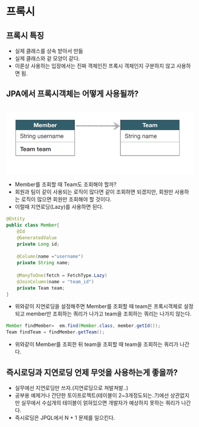 # 프록시

## 프록시 특징
- 실제 클래스를 상속 받아서 만듦
- 실제 클래스와 겉 모양이 같다.
- 이론상 사용하는 입장에서는 진짜 객체인진 프록시 객체인지 구분하지 않고 사용하면 됨.

## JPA에서 프록시객체는 어떻게 사용될까?
<br>
<img src="./img/JPA_Proxy예시 이미지.png">

- Member를 조회할 때 Team도 조회해야 할까?
- 회원과 팀이 같이 사용되는 로직이 많다면 같이 조회하면 되겠지만, 회원만 사용하는 로직이 많으면 회원만 조회해야 할 것이다.
- 이럴때 지연로딩(Lazy)를 사용하면 된다.

```java
@Entity
public class Member{
    @Id
    @GeneratedValue
    private Long id;

    @Column(name ="username")
    private String name;

    @ManyToOne(fetch = FetchType.Lazy)
    @JoinColumn(name = "team_id")
    private Team team;
}
```
- 위와같이 지연로딩을 설정해주면 Member를 조회할 때 team은 프록시객체로 설정되고 member만 조회하는 쿼리가 나가고 team을 조회하는 쿼리는 나가지 않는다.

```java
Member findMember=  em.find(Member.class, member.getId());
Team findTeam = findMember.getTeam();
```

- 위와같이 Member를 조회한 뒤 team을 조회할 때 team을 조회하는 쿼리가 나간다.

## 즉시로딩과 지연로딩 언제 무엇을 사용하는게 좋을까?
- 실무에선 지연로딩만 쓰자.(지연로딩으로 쳐발쳐발..)
- 공부용 예제거나 간단한 토이프로젝트(테이블이 2~3개정도되는..?)에선 상관없지만 실무에서 수십개의 테이블이 얽혀있으면 개발자가 예상하지 못하는 쿼리가 나간다.
- 즉시로딩은 JPQL에서 N + 1 문제를 일으킨다.